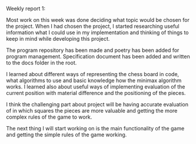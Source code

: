 Weekly report 1:

Most work on this week was done deciding what topic would be chosen for the project.
When I had chosen the project, I started researching useful information what I could use in my implementation and thinking of things to keep in mind while
developing this project.

The program repository has been made and poetry has been added for program management.
Specification document has been added and written to the docs folder in the root.

I learned about different ways of representing the chess board in code, what algorithms to use 
and basic knowledge how the minimax algorithm works. I learned also about useful ways
of implementing evaluation of the current position with material difference and 
the positioning of the pieces.

I think the challenging part about project will be having accurate evaluation of
in which squares the pieces are more valuable and getting the more complex rules of the game to work.

The next thing I will start working on is the main functionality of the game and getting
the simple rules of the game working.


